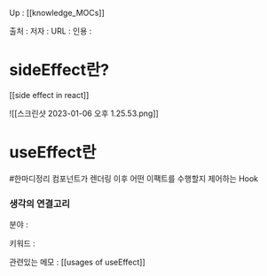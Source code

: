 ---
---


Up : [[knowledge_MOCs]]

출처 :
저자 :
URL : 
인용 : 


# sideEffect란? 
[[side effect in react]]


![[스크린샷 2023-01-06 오후 1.25.53.png]]



# useEffect란

#한마디정리 컴포넌트가 렌더링 이후 어떤 이팩트를 수행할지 제어하는 Hook







### 생각의 연결고리
분야 :

키워드 :

관련있는 메모 : [[usages of useEffect]]
